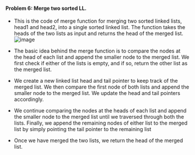 
#### Problem 6: Merge two sorted LL.

- This is the code of merge function for merging two sorted linked lists, head1 and head2, into a single sorted linked list. The function takes the heads of the two lists as input and returns the head of the merged list.
![image](https://user-images.githubusercontent.com/93985255/234627896-4e51c9b1-3fcf-4346-b735-795445d0965b.png)

- The basic idea behind the merge function is to compare the nodes at the head of each list and append the smaller node to the merged list. 
We first check if either of the lists is empty, and if so, return the other list as the merged list.
- We create a new linked list head and tail pointer to keep track of the merged list. 
We then compare the first node of both lists and append the smaller node to the merged list. 
We update the head and tail pointers accordingly.
- We continue comparing the nodes at the heads of each list and append the smaller node to the merged list until we traversed through both the lists. Finally, we append the remaining nodes of either list to the merged list by simply pointing the tail pointer to the remaining list
- Once we have merged the two lists, we return the head of the merged list.

